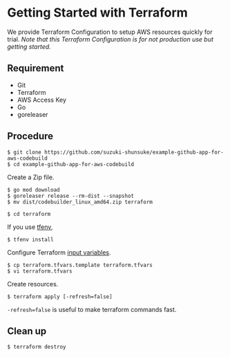 # Getting Started with Terraform

We provide Terraform Configuration to setup AWS resources quickly for trial.
_Note that this Terraform Configuration is for not production use but getting started._

## Requirement

* Git
* Terraform
* AWS Access Key
* Go
* goreleaser

## Procedure

```console
$ git clone https://github.com/suzuki-shunsuke/example-github-app-for-aws-codebuild
$ cd example-github-app-for-aws-codebuild
```

Create a Zip file.

```
$ go mod download
$ goreleaser release --rm-dist --snapshot
$ mv dist/codebuilder_linux_amd64.zip terraform
```

```
$ cd terraform
```

If you use [tfenv](https://github.com/tfutils/tfenv),

```console
$ tfenv install
```

Configure Terraform [input variables](https://www.terraform.io/docs/language/values/variables.html).

```console
$ cp terraform.tfvars.template terraform.tfvars
$ vi terraform.tfvars
```

Create resources.

```console
$ terraform apply [-refresh=false]
```

`-refresh=false` is useful to make terraform commands fast.

## Clean up

```
$ terraform destroy
```

